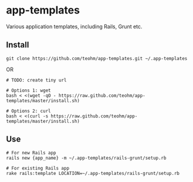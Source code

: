 # app-templates

Various application templates, including Rails, Grunt etc.

## Install

```
git clone https://github.com/teohm/app-templates.git ~/.app-templates
```

OR

```
# TODO: create tiny url

# Options 1: wget
bash < <(wget -qO - https://raw.github.com/teohm/app-templates/master/install.sh)

# Options 2: curl
bash < <(curl -s https://raw.github.com/teohm/app-templates/master/install.sh)
```

## Use

```
# For new Rails app
rails new {app_name} -m ~/.app-templates/rails-grunt/setup.rb

# For existing Rails app
rake rails:template LOCATION=~/.app-templates/rails-grunt/setup.rb
```
